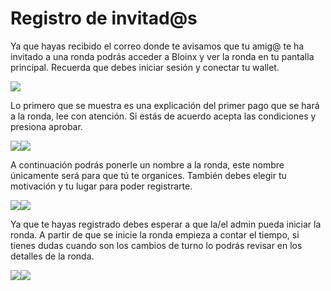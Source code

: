 # Registro de invitad@s

Ya que hayas recibido el correo donde te avisamos que tu amig@ te ha invitado a una ronda podrás acceder a Bloinx y ver la ronda en tu pantalla principal. Recuerda que debes iniciar sesión y conectar tu wallet.

![](<../../.gitbook/assets/image (4) (1).png>)

Lo primero que se muestra es una explicación del primer pago que se hará a la ronda, lee con atención. Si estás de acuerdo acepta las condiciones y presiona aprobar.

![](<../../.gitbook/assets/image (14) (1).png>)![](<../../.gitbook/assets/image (2) (1).png>)

A continuación podrás ponerle un nombre a la ronda, este nombre únicamente será para que tú te organices. También debes elegir tu motivación y tu lugar para poder registrarte.

![](<../../.gitbook/assets/image (13) (1).png>)![](<../../.gitbook/assets/image (17).png>)

Ya que te hayas registrado debes esperar a que la/el admin pueda iniciar la ronda. A partir de que se inicie la ronda empieza a contar el tiempo, si tienes dudas cuando son los cambios de turno lo podrás revisar en los detalles de la ronda.

![](https://lh6.googleusercontent.com/Mvsi8KmLjkZfWuBK7kncz9hayAcghveV7iv0HP2Mksk0qGhhdXTZ59BkUju\_ByocJnxbGxUzwCPa-l7jNRj5Ygri3gLoVaKmp1dI5VYTcaDjao49KDteNK8TDXfLsrewgrZm869V)![](<../../.gitbook/assets/image (11) (2).png>)
